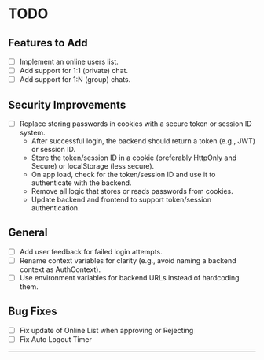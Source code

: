 # TODO

## Features to Add

- [ ] Implement an online users list.
- [ ] Add support for 1:1 (private) chat.
- [ ] Add support for 1:N (group) chats.

## Security Improvements

- [ ] Replace storing passwords in cookies with a secure token or session ID system.
    - After successful login, the backend should return a token (e.g., JWT) or session ID.
    - Store the token/session ID in a cookie (preferably HttpOnly and Secure) or localStorage (less secure).
    - On app load, check for the token/session ID and use it to authenticate with the backend.
    - Remove all logic that stores or reads passwords from cookies.
    - Update backend and frontend to support token/session authentication.

## General

- [ ] Add user feedback for failed login attempts.
- [ ] Rename context variables for clarity (e.g., avoid naming a backend context as AuthContext).
- [ ] Use environment variables for backend URLs instead of hardcoding them.

## Bug Fixes

- [ ] Fix update of Online List when approving or Rejecting
- [ ] Fix Auto Logout Timer

---
